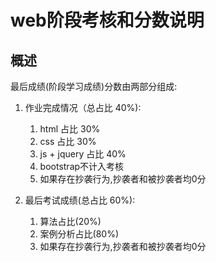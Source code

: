 # web阶段考核和分数说明

## 概述

最后成绩(阶段学习成绩)分数由两部分组成:

1. 作业完成情况（总占比 40%):
	1. html 占比 30%
	2. css 占比 30%
	3. js + jquery 占比 40%
	4. bootstrap不计入考核
	5. 如果存在抄袭行为,抄袭者和被抄袭者均0分

2. 最后考试成绩(总占比 60%):

	1. 算法占比(20%)
	2. 案例分析占比(80%)
	3. 如果存在抄袭行为,抄袭者和被抄袭者均0分


	
